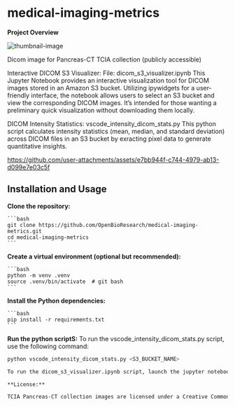 # medical-imaging-metrics

**Project Overview**

![thumbnail-image](https://github.com/user-attachments/assets/8b856272-2931-4b96-93f4-0f55a9762ad1)

Dicom image for Pancreas-CT TCIA collection (publicly accessible)

Interactive DICOM S3 Visualizer: File: dicom_s3_visualizer.ipynb
    This Jupyter Notebook provides an interactive visualization tool for DICOM images stored in an Amazon S3 bucket. Utilizing ipywidgets for a user-friendly interface, the notebook allows users to select an S3 bucket and view the corresponding DICOM images. It’s intended for those wanting a preliminary quick visualization without downloading them locally.

DICOM Intensity Statistics: vscode_intensity_dicom_stats.py
    This python script calculates intensity statistics (mean, median, and standard deviation) across DICOM files in an S3 bucket by exracting pixel data to generate quantitative insights.

   

https://github.com/user-attachments/assets/e7bb944f-c744-4979-ab13-d099e7e03c5f

## Installation and Usage

**Clone the repository:**

    ```bash
    git clone https://github.com/OpenBioResearch/medical-imaging-metrics.git
    cd medical-imaging-metrics
    ```

**Create a virtual environment (optional but recommended):**

    ```bash 
    python -m venv .venv
    source .venv/bin/activate  # git bash
    ```

**Install the Python dependencies:**

    ```bash
    pip install -r requirements.txt
    ```

**Run the python scriptS:**
 To run the vscode_intensity_dicom_stats.py script, use the following command:

```bash
python vscode_intensity_dicom_stats.py <S3_BUCKET_NAME>

To run the dicom_s3_visualizer.ipynb script, launch the jupyter notebook and it will request your S3 bucket name.

**License:** 

TCIA Pancreas-CT collection images are licensed under a Creative Commons Attribution 3.0 Unported License (https://creativecommons.org/licenses/by/3.0/).
